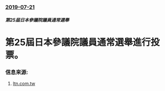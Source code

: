 ### [2019-07-21](/news/2019/07/21/index.md)

##### 第25屆日本參議院議員通常選舉
# 第25屆日本參議院議員通常選舉進行投票。 




### 信息来源:

1. [ltn.com.tw](https://news.ltn.com.tw/news/world/paper/1304840)
